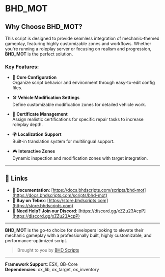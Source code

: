 # BHD_MOT

## Why Choose BHD_MOT?

This script is designed to provide seamless integration of mechanic-themed gameplay, featuring highly customizable zones and workflows. Whether you're running a roleplay server or focusing on realism and progression, **BHD_MOT** is the perfect solution.

### Key Features:

- 🚗 **Core Configuration**  
  Organize script behavior and environment through easy-to-edit config files.

- 🛠️ **Vehicle Modification Settings**  
  Define customizable modification zones for detailed vehicle work.

- 📜 **Certificate Management**  
  Assign realistic certifications for specific repair tasks to increase roleplay depth.

- 🌍 **Localization Support**  
  Built-in translation system for multilingual support.

- 🎮 **Interactive Zones**  
  Dynamic inspection and modification zones with target integration.

---

## 📎 Links

- 📖 **Documentation**: [https://docs.bhdscripts.com/scripts/bhd-mot](https://docs.bhdscripts.com/scripts/bhd-mot)
- 🛒 **Buy on Tebex**: [https://store.bhdscripts.com](https://store.bhdscripts.com)
- 💬 **Need Help? Join our Discord**: [https://discord.gg/xZZu23AcpP](https://discord.gg/xZZu23AcpP)

---

**BHD_MOT** is the go-to choice for developers looking to elevate their mechanic gameplay with a professionally built, highly customizable, and performance-optimized script.

> Brought to you by [BHD Scripts](https://store.bhdscripts.com)

---

**Framework Support**: ESX, QB-Core  
**Dependencies**: ox_lib, ox_target, ox_inventory


